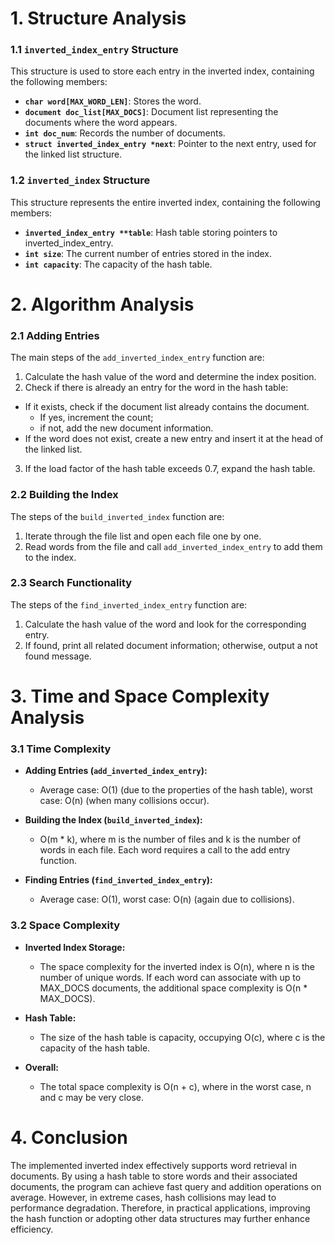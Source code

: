 # 1. Structure Analysis
### 1.1 `inverted_index_entry` Structure
This structure is used to store each entry in the inverted index, containing the following members:

- **`char word[MAX_WORD_LEN]`**: Stores the word.
- **`document doc_list[MAX_DOCS]`**: Document list representing the documents where the word appears.
- **`int doc_num`**: Records the number of documents.
- **`struct inverted_index_entry *next`**: Pointer to the next entry, used for the linked list structure.
### 1.2 `inverted_index` Structure
This structure represents the entire inverted index, containing the following members:

- **`inverted_index_entry **table`**: Hash table storing pointers to inverted_index_entry.
- **`int size`**: The current number of entries stored in the index.
- **`int capacity`**: The capacity of the hash table.
# 2. Algorithm Analysis
### 2.1 Adding Entries
The main steps of the `add_inverted_index_entry` function are:

1. Calculate the hash value of the word and determine the index position.
2. Check if there is already an entry for the word in the hash table:
  - If it exists, check if the document list already contains the document.
    - If yes, increment the count;
    - if not, add the new document information.
  - If the word does not exist, create a new entry and insert it at the head of the linked list.
3. If the load factor of the hash table exceeds 0.7, expand the hash table.
### 2.2 Building the Index
The steps of the `build_inverted_index` function are:

1. Iterate through the file list and open each file one by one.
2. Read words from the file and call `add_inverted_index_entry` to add them to the index.
### 2.3 Search Functionality
The steps of the `find_inverted_index_entry` function are:

1. Calculate the hash value of the word and look for the corresponding entry.
2. If found, print all related document information; otherwise, output a not found message.
# 3. Time and Space Complexity Analysis
### 3.1 Time Complexity
- **Adding Entries (`add_inverted_index_entry`):**

  - Average case: O(1) (due to the properties of the hash table), worst case: O(n) (when many collisions occur).
- **Building the Index (`build_inverted_index`):**

  - O(m * k), where m is the number of files and k is the number of words in each file. Each word requires a call to the add entry function.
- **Finding Entries (`find_inverted_index_entry`):**

  - Average case: O(1), worst case: O(n) (again due to collisions).
### 3.2 Space Complexity
- **Inverted Index Storage:**

  - The space complexity for the inverted index is O(n), where n is the number of unique words. If each word can associate with up to MAX_DOCS documents, the additional space complexity is O(n * MAX_DOCS).
- **Hash Table:**

  - The size of the hash table is capacity, occupying O(c), where c is the capacity of the hash table.
- **Overall:**

  - The total space complexity is O(n + c), where in the worst case, n and c may be very close.
# 4. Conclusion
The implemented inverted index effectively supports word retrieval in documents. By using a hash table to store words and their associated documents, the program can achieve fast query and addition operations on average. However, in extreme cases, hash collisions may lead to performance degradation. Therefore, in practical applications, improving the hash function or adopting other data structures may further enhance efficiency.
